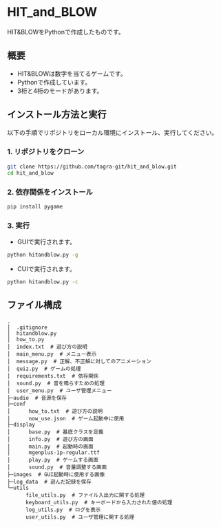 # HIT_and_BLOW

HIT&BLOWをPythonで作成したものです。

## 概要

- HIT&BLOWは数字を当てるゲームです。
- Pythonで作成しています。
- 3桁と4桁のモードがあります。

## インストール方法と実行

以下の手順でリポジトリをローカル環境にインストール、実行してください。

### 1. リポジトリをクローン
```bash
git clone https://github.com/tagra-git/hit_and_blow.git
cd hit_and_blow
```
### 2. 依存関係をインストール
```bash
pip install pygame
```
### 3. 実行
- GUIで実行されます。
```bash
python hitandblow.py -g
```
- CUIで実行されます。
```bash
python hitandblow.py -c
```

## ファイル構成
```
.
│  .gitignore
│  hitandblow.py
│  how_to.py
│  index.txt  # 遊び方の説明
│  main_menu.py  # メニュー表示
│  message.py  # 正解、不正解に対してのアニメーション
│  quiz.py  # ゲームの処理
│  requirements.txt  # 依存関係
│  sound.py  # 音を鳴らすための処理
│  user_menu.py  # ユーザ管理メニュー
├─audio  # 音源を保存
├─conf
│      how_to.txt  # 遊び方の説明
│      now_use.json  # ゲーム起動中に使用
├─display
│      base.py  # 基底クラスを定義
│      info.py  # 遊び方の画面
│      main.py  # 起動時の画面
│      mgenplus-1p-regular.ttf
│      play.py  # ゲームする画面
│      sound.py  # 音量調整する画面
├─images  # GUI起動時に使用する画像
├─log_data  # 遊んだ記録を保存
└─utils
      file_utils.py  # ファイル入出力に関する処理
      keyboard_utils.py  # キーボードから入力された値の処理
      log_utils.py  # ログを表示
      user_utils.py  # ユーザ管理に関する処理

```
